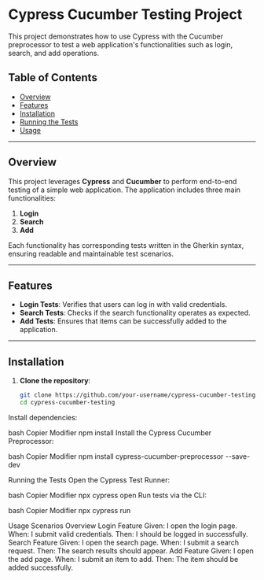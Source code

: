 # Cypress Cucumber Testing Project

This project demonstrates how to use Cypress with the Cucumber preprocessor to test a web application's functionalities such as login, search, and add operations.

## Table of Contents
- [Overview](#overview)
- [Features](#features)
- [Installation](#installation)
- [Running the Tests](#running-the-tests)
- [Usage](#usage)

---

## Overview

This project leverages **Cypress** and **Cucumber** to perform end-to-end testing of a simple web application. The application includes three main functionalities:
1. **Login**
2. **Search**
3. **Add**

Each functionality has corresponding tests written in the Gherkin syntax, ensuring readable and maintainable test scenarios.

---

## Features

- **Login Tests**: Verifies that users can log in with valid credentials.
- **Search Tests**: Checks if the search functionality operates as expected.
- **Add Tests**: Ensures that items can be successfully added to the application.

---

## Installation

1. **Clone the repository**:
   ```bash
   git clone https://github.com/your-username/cypress-cucumber-testing.git
   cd cypress-cucumber-testing
Install dependencies:

bash
Copier
Modifier
npm install
Install the Cypress Cucumber Preprocessor:

bash
Copier
Modifier
npm install cypress-cucumber-preprocessor --save-dev

Running the Tests
Open the Cypress Test Runner:

bash
Copier
Modifier
npx cypress open
Run tests via the CLI:

bash
Copier
Modifier
npx cypress run

Usage
Scenarios Overview
Login Feature
Given: I open the login page.
When: I submit valid credentials.
Then: I should be logged in successfully.
Search Feature
Given: I open the search page.
When: I submit a search request.
Then: The search results should appear.
Add Feature
Given: I open the add page.
When: I submit an item to add.
Then: The item should be added successfully.

